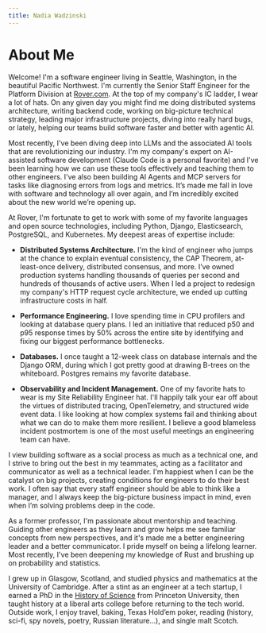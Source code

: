 ```yaml
---
title: Nadia Wadzinski
---
```

# About Me

Welcome! I'm a software engineer living in Seattle, Washington, in the
beautiful Pacific Northwest. I'm currently the Senior Staff Engineer for the
Platform Division at <a href="https://www.rover.com/">Rover.com</a>. At the top
of my company's IC ladder, I wear a lot of hats. On any given day
you might find me doing distributed systems architecture, writing backend code,
working on big-picture technical strategy, leading major infrastructure projects, 
diving into really hard bugs, or lately, helping our teams build software faster 
and better with agentic AI.

Most recently, I've been diving deep into LLMs and the associated AI tools that are
revolutionizing our industry. I'm my company's expert on AI-assisted software
development (Claude Code is a personal favorite) and I've been learning how we
can use these tools effectively and teaching them to other engineers. I've also
been building AI Agents and MCP servers for tasks like diagnosing errors from
logs and metrics. It’s made me fall in love with software and technology all
over again, and I’m incredibly excited about the new world we’re opening up.

At Rover, I'm fortunate to get to work with some of my favorite languages and
open source technologies, including Python, Django, Elasticsearch, PostgreSQL,
and Kubernetes. My deepest areas of expertise include:

* **Distributed Systems Architecture.** I'm the kind of engineer who jumps at the
  chance to explain eventual consistency, the CAP Theorem, at-least-once
  delivery, distributed consensus, and more. I’ve owned production systems
  handling thousands of queries per second and hundreds of thousands of active
  users. When I led a project to redesign my company's HTTP request cycle
  architecture, we ended up cutting infrastructure costs in half.

* **Performance Engineering.** I love spending time in CPU profilers and looking at
  database query plans. I led an initiative that reduced p50 and p95 response times
  by 50% across the entire site by identifying and fixing our biggest
  performance bottlenecks.

* **Databases.** I once taught a 12-week class on database internals and the
  Django ORM, during which I got pretty good at drawing B-trees on the
  whiteboard. Postgres remains my favorite database.

* **Observability and Incident Management.** One of my favorite hats to wear is
  my Site Reliability Engineer hat. I'll happily talk your ear off about the
  virtues of distributed tracing, OpenTelemetry, and structured wide event
  data. I like looking at how complex systems fail and thinking about what we can
  do to make them more resilient. I believe a good blameless incident postmortem
  is one of the most useful meetings an engineering team can have.

I view building software as a social process as much as a technical one, and I
strive to bring out the best in my teammates, acting as a facilitator
and communicator as well as a technical leader. I'm happiest when I can be the
catalyst on big projects, creating conditions for engineers to do their best
work. I often say that every staff engineer should be able to think like a
manager, and I always keep the big-picture business impact in mind, even when
I’m solving problems deep in the code.

As a former professor, I'm passionate about mentorship and teaching. Guiding other engineers
as they learn and grow helps me see familiar concepts from new perspectives,
and it's made me a better engineering leader and a better communicator. I
pride myself on being a lifelong learner. Most recently, I've been deepening my
knowledge of Rust and brushing up on probability and statistics.

I grew up in Glasgow, Scotland, and studied physics and mathematics at the
University of Cambridge. After a stint as an engineer at a
tech startup, I earned a PhD in the <a href="history_of_science.html">History of
Science</a> from Princeton University, then taught history at a liberal
arts college before returning to the tech world. Outside work, I enjoy travel,
baking, Texas Hold’em poker, reading (history, sci-fi, spy novels, poetry, Russian
literature...), and single malt Scotch.
